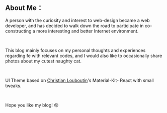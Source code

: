 ## About Me：


A person with the curiosity and interest to web-design became a web developer, and has decided to walk down the road to participate in co-constructing a more interesting and better Internet environment. 

<br>

This blog mainly focuses on my personal thoughts and experiences regarding fe with relevant codes, and I would also like to occasionally share photos about my cutest naughty cat.

<br>

UI Theme based on [Christian Louboutin](https://demos.creative-tim.com/material-kit-react/#/profile-page)'s Material-Kit-
React with small tweaks.

<br>

Hope you like my blog! 😛
